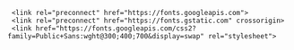 


<!-- google font link -->
     <link rel="preconnect" href="https://fonts.googleapis.com">
     <link rel="preconnect" href="https://fonts.gstatic.com" crossorigin>
     <link href="https://fonts.googleapis.com/css2?family=Public+Sans:wght@300;400;700&display=swap" rel="stylesheet">

<!-- Ion-Icon Link -->

